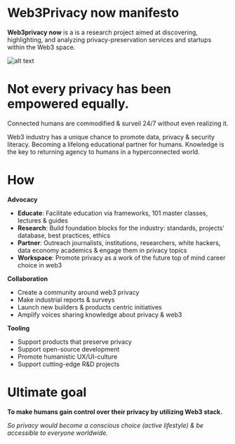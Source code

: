 # Web3Privacy now manifesto

**Web3privacy now** is a is a research project aimed at discovering, highlighting, and analyzing privacy-preservation services and startups within the Web3 space.

![alt text](https://github.com/Msiusko/web3privacy/blob/main/Pagency/img/Web3privacy%20now%20manifesto.png?raw=true)

# Not every privacy has been empowered equally.

Connected humans are commodified & surveil 24/7 without even realizing it. 

Web3 industry has a unique chance to promote data, privacy & security literacy. Becoming a lifelong educational partner for humans.
Knowledge is the key to returning agency to humans in a hyperconnected world.
 
# How

**Advocacy**
- **Educate**: Facilitate education via frameworks, 101 master classes, lectures & guides
- **Research**: Build foundation blocks for the industry: standards, projects' database, best practices, ethics
- **Partner**: Outreach journalists, institutions, researchers, white hackers, data economy academics & engage them in privacy topics
- **Workspace**: Promote privacy as a work of the future top of mind career choice in web3

**Collaboration**
- Create a community around web3 privacy
- Make industrial reports & surveys
- Launch new builders & products centric initiatives
- Amplify voices sharing knowledge about privacy & web3

**Tooling**
- Support products that preserve privacy
- Support open-source development
- Promote humanistic UX/UI-culture
- Support cutting-edge R&D projects

# **Ultimate goal**

**To make humans gain control over their privacy by utilizing Web3 stack.**

_So privacy would become a conscious choice (active lifestyle) & be accessible to everyone worldwide._
